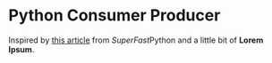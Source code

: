 # Python Consumer Producer

Inspired by [this article](https://superfastpython.com/thread-producer-consumer-pattern-in-python/) from *SuperFast*Python and a little bit of **Lorem Ipsum**.
